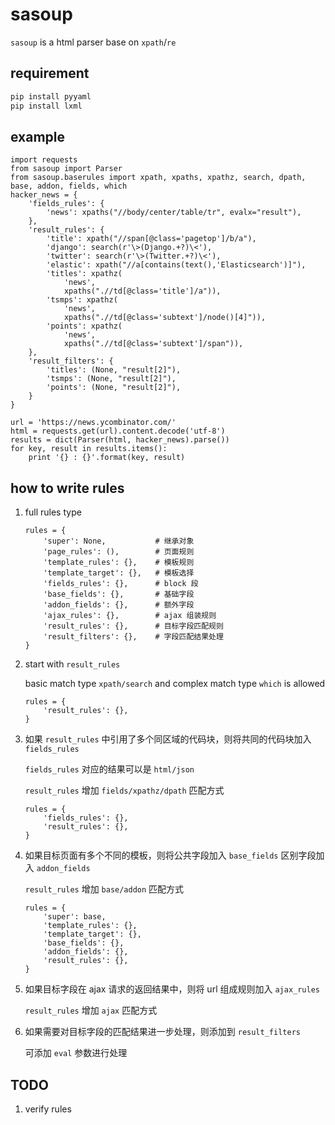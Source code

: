 # sasoup

`sasoup` is a html parser base on `xpath`/`re`

## requirement

  ```sh
  pip install pyyaml
  pip install lxml
  ```

## example

```
import requests
from sasoup import Parser
from sasoup.baserules import xpath, xpaths, xpathz, search, dpath, base, addon, fields, which
hacker_news = {
    'fields_rules': {
        'news': xpaths("//body/center/table/tr", evalx="result"),
    },
    'result_rules': {
        'title': xpath("//span[@class='pagetop']/b/a"),
        'django': search(r'\>(Django.+?)\<'),
        'twitter': search(r'\>(Twitter.+?)\<'),
        'elastic': xpath("//a[contains(text(),'Elasticsearch')]"),
        'titles': xpathz(
            'news',
            xpaths(".//td[@class='title']/a")),
        'tsmps': xpathz(
            'news',
            xpaths(".//td[@class='subtext']/node()[4]")),
        'points': xpathz(
            'news',
            xpaths(".//td[@class='subtext']/span")),
    },
    'result_filters': {
        'titles': (None, "result[2]"),
        'tsmps': (None, "result[2]"),
        'points': (None, "result[2]"),
    }
}

url = 'https://news.ycombinator.com/'
html = requests.get(url).content.decode('utf-8')
results = dict(Parser(html, hacker_news).parse())
for key, result in results.items():
    print '{} : {}'.format(key, result)
```

## how to write rules

1. full rules type

   ```
   rules = {
       'super': None,           # 继承对象
       'page_rules': (),        # 页面规则
       'template_rules': {},    # 模板规则
       'template_target': {},   # 模板选择
       'fields_rules': {},      # block 段
       'base_fields': {},       # 基础字段
       'addon_fields': {},      # 额外字段
       'ajax_rules': {},        # ajax 组装规则
       'result_rules': {},      # 目标字段匹配规则
       'result_filters': {},    # 字段匹配结果处理
   }
   ```
2. start with `result_rules`

   basic match type `xpath/search` and complex match type `which` is allowed

   ```
   rules = {
       'result_rules': {},
   }
   ```

3. 如果 `result_rules` 中引用了多个同区域的代码块，则将共同的代码块加入 `fields_rules`

   `fields_rules` 对应的结果可以是 `html/json`

   `result_rules` 增加 `fields/xpathz/dpath` 匹配方式

   ```
   rules = {
       'fields_rules': {},
       'result_rules': {},
   }
   ```
4. 如果目标页面有多个不同的模板，则将公共字段加入 `base_fields` 区别字段加入 `addon_fields`

   `result_rules` 增加 `base/addon` 匹配方式

   ```
   rules = {
       'super': base,
       'template_rules': {},
       'template_target': {},
       'base_fields': {},
       'addon_fields': {},
       'result_rules': {},
   }
   ```
5. 如果目标字段在 ajax 请求的返回结果中，则将 url 组成规则加入 `ajax_rules`

   `result_rules` 增加 `ajax` 匹配方式
6. 如果需要对目标字段的匹配结果进一步处理，则添加到 `result_filters`

   可添加 `eval` 参数进行处理

## TODO

1. verify rules
